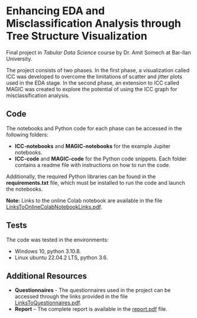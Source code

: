 # Enhancing EDA and Misclassification Analysis through Tree Structure Visualization

Final project in *Tabular Data Science* course by Dr. Amit Somech at Bar-Ilan University.

The project consists of two phases. In the first phase, a visualization called ICC was developed to overcome the limitations of scatter and jitter plots used in the EDA stage. In the second phase, an extension to ICC called MAGIC was created to explore the potential of using the ICC graph for misclassification analysis.

## Code

The notebooks and Python code for each phase can be accessed in the following folders:
* **ICC-notebooks** and **MAGIC-notebooks** for the example Jupiter notebooks.
* **ICC-code** and **MAGIC-code** for the Python code snippets. Each folder contains a readme file with instructions on how to run the code.

Additionally, the required Python libraries can be found in the **requirements.txt** file, which must be installed to run the code and launch the notebooks.

**Note:** Links to the online Colab notebook are available in the file [LinksToOnlineColabNotebookLinks.pdf](https://github.com/mhornstein/Tabular-Data-Science-Final-Project/blob/main/LinksToOnlineColabNotebookLinks.pdf "LinksToOnlineColabNotebookLinks.pdf").

## Tests
The code was tested in the environments:
* Windows 10, python 3.10.8.
* Linux ubuntu 22.04.2 LTS, python 3.6.

## Additional Resources

* **Questionnaires**  -  The questionnaires used in the project can be accessed through the links provided in the file [LinksToQuestionnaires.pdf](https://github.com/mhornstein/Tabular-Data-Science-Final-Project/blob/main/LinksToQuestionnaires.pdf "LinksToQuestionnaires.pdf").
* **Report** – The complete report is available in the [report.pdf](https://github.com/mhornstein/Tabular-Data-Science-Final-Project/blob/main/report.pdf "report.pdf") file.
